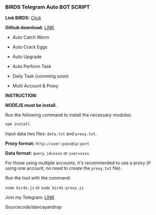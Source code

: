 ### BIRDS Telegram Auto BOT SCRIPT

**Link BIRDS:** [Click](https://t.me/birdx2_bot/birdx?startapp=1416732111)

**Github download:** [LINK](https://github.com/codenewinsight/BIRDS-SUI-BOT)

- Auto Catch Worm

- Auto Crack Eggs

- Auto Upgrade

- Auto Perform Task

- Daily Task (comming soon)

- Multi Account & Proxy


**INSTRUCTION:**

**NODEJS must be install.**

Run the following command to install the necessary modules:

```bash
npm install
```


Input data two files: `data.txt` and `proxy.txt`.

**Proxy format:** `http://user:pass@ip:port`

**Data format:** `query_id=xxxx` or `user=xxxx`

For those using multiple accounts, it's recommended to use a proxy (if using one account, no need to create the `proxy.txt` file).



Run the tool with the command:

`node birds.js` or `node birds-proxy.js`

Join my Telegram: [LINK](https://t.me/scriptsharing)

Sourcecode/dancayairdrop
